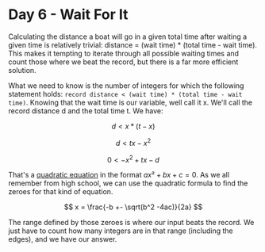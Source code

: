 # Day 6 - Wait For It

Calculating the distance a boat will go in a given total time after waiting a given time is relatively trivial: distance = (wait time) * (total time - wait time). This makes it tempting to iterate through all possible waiting times and count those where we beat the record, but there is a far more efficient solution.

What we need to know is the number of integers for which the following statement holds: `record distance < (wait time) * (total time - wait time)`. Knowing that the wait time is our variable, well call it x. We'll call the record distance d and the total time t. We have:

```math
d \lt x * (t - x)
```
```math
d \lt tx - x^2
```
```math
0 \lt -x^2 + tx - d

```

That's a [quadratic equation](https://en.wikipedia.org/wiki/Quadratic_equation) in the format $ax² + bx + c = 0$. As we all remember from high school, we can use the quadratic formula to find the zeroes for that kind of equation.

$$
x = \frac{-b +- \sqrt(b^2 -4ac)}{2a}
$$

The range defined by those zeroes is where our input beats the record. We just have to count how many integers are in that range (including the edges), and we have our answer.

